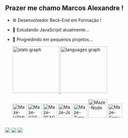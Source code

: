 ## Prazer me chamo Marcos Alexandre !  

- ⚙️ Desenvolvedor Beck-End em Formação !
- 🚧 Estudando JavaScrpit atualmente... 
- 📌 Progredindo em pequenos projetos...
  <br> 

  <div style="display: flex; gap: 20">
     <a href="https://github.com/MarquinhosA1610">
     <img src="https://github-readme-stats.vercel.app/api?username=MarquinhosA1610&hide_title=false&hide_rank=false&show_icons=true&include_all_commits=true&count_private=true&disable_animations=false&theme=dark&locale=en&hide_border=false" height="150" alt="stats graph"  />
     <img src="https://github-readme-stats.vercel.app/api/top-langs?username=MarquinhosA1610&locale=en&hide_title=false&layout=compact&card_width=320&langs_count=5&theme=dark&hide_border=false" height="150" alt="languages graph"  />
  <div/>

  <div style="display: inline-block;"> <br> 
    <img alingn="center" alt="Maze-HTML" heigth="50" width="45" src="https://cdn.jsdelivr.net/gh/devicons/devicon@latest/icons/html5/html5-original.svg">
    <img alingn="center" alt="Maze-CCS" heigth="50" width="45"  src="https://cdn.jsdelivr.net/gh/devicons/devicon@latest/icons/css3/css3-original.svg">
    <img alingn="center" alt="Maze-REACT" heigth="50" width="45"  src="https://cdn.jsdelivr.net/gh/devicons/devicon@latest/icons/reactnative/reactnative-original.svg">
    <img alingn="center" alt="Maze-Js" heigth="40" width="45"  src="https://cdn.jsdelivr.net/gh/devicons/devicon@latest/icons/javascript/javascript-original.svg">
    <img alingn="center" alt="Maze-TypeScript" heigth="40" width="45"  src="https://cdn.jsdelivr.net/gh/devicons/devicon@latest/icons/typescript/typescript-original.svg">
    <img alingn="center" alt="Maze-Node" heigth="60" width="60"  src="https://cdn.jsdelivr.net/gh/devicons/devicon@latest/icons/nodejs/nodejs-plain-wordmark.svg">
    <img alingn="center" alt="Maze-Sequelize" heigth="50" width="45"  src="https://cdn.jsdelivr.net/gh/devicons/devicon@latest/icons/sequelize/sequelize-original.svg">
 <div/>

## ##

<footer> 
  <a href="https://www.linkedin.com/in/marcos-alexandre-9aaa44208" target="_blank"> <img src="https://img.shields.io/badge/-LinkedIn-%230077B5?style=for-the-badge&logo=linkedin&logoColor=white" target="_blank"></a>
  <a href="https://instagram.com/mazemr_" target="_blank"> <img src="https://img.shields.io/badge/-Instagram-%23E4405F?style=for-the-badge&logo=instagram&logoColor=white" target="_blank"></a>
  <a href = "mailto:marquinalexandre2005@gmail.com"> <img src="https://img.shields.io/badge/-Gmail-%23333?style=for-the-badge&logo=gmail&logoColor=white" target="_blank"></a>
</footer>


